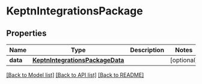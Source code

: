 # KeptnIntegrationsPackage

## Properties
Name | Type | Description | Notes
------------ | ------------- | ------------- | -------------
**data** | [**KeptnIntegrationsPackageData**](KeptnIntegrationsPackageData.md) |  | [optional] 

[[Back to Model list]](../README.md#documentation-for-models) [[Back to API list]](../README.md#documentation-for-api-endpoints) [[Back to README]](../README.md)

